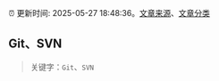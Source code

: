 :alarm_clock: 更新时间: 2025-05-27 18:48:36。[文章来源](/README.md)、[文章分类](/TAGS.md)

## Git、SVN


> 关键字：`Git`、`SVN`



